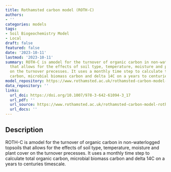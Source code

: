 ```yaml
---
title: Rothamsted carbon model (ROTH-C)
authors:
- ''
categories: models
tags:
- Soil Biogeochemistry Model
- Local
draft: false
featured: false
date: '2023-10-11'
lastmod: '2023-10-11'
summary: ROTH-C is amodel for the turnover of organic carbon in non-waterlogged topsoils
  that allows for the effects of soil type, temperature, moisture and plant cover
  on the turnover precesses. It uses a monthly time step to calculate total organic
  carbon, microbial biomass carbon and delta 14C on a years to centuries timescale.
model_repository: https://www.rothamsted.ac.uk/rothamsted-carbon-model-rothc
data_repository: ''
links:
  url_doi: https://doi.org/10.1007/978-3-642-61094-3_17
  url_pdf: ''
  url_source: https://www.rothamsted.ac.uk/rothamsted-carbon-model-rothc
  url_docs: ''
---
```


## Description

ROTH-C is amodel for the turnover of organic carbon in non-waterlogged topsoils that allows for the effects of soil type, temperature, moisture and plant cover on the turnover precesses. It uses a monthly time step to calculate total organic carbon, microbial biomass carbon and delta 14C on a years to centuries timescale.

